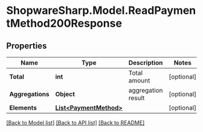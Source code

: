 # ShopwareSharp.Model.ReadPaymentMethod200Response

## Properties

Name | Type | Description | Notes
------------ | ------------- | ------------- | -------------
**Total** | **int** | Total amount | [optional] 
**Aggregations** | **Object** | aggregation result | [optional] 
**Elements** | [**List&lt;PaymentMethod&gt;**](PaymentMethod.md) |  | [optional] 

[[Back to Model list]](../../README.md#documentation-for-models) [[Back to API list]](../../README.md#documentation-for-api-endpoints) [[Back to README]](../../README.md)

